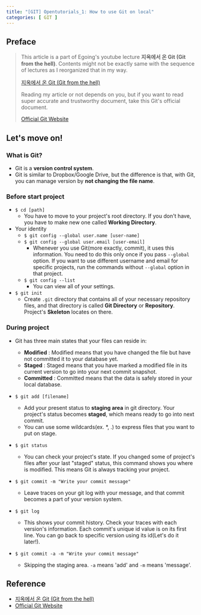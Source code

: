 ```yaml
---
title: "[GIT] Opentutorials_1: How to use Git on local"
categories: [ GIT ]
---
```


## Preface

> This article is a part of Egoing's youtube lecture **지옥에서 온 Git (Git from the hell)**. Contents might not be exactly same with the sequence of lectures as I reorganized that in my way.
> 
> [지옥에서 온 Git (Git from the hell)](https://youtu.be/hFJZwOfme6w)
> 
> Reading my article or not depends on you, but if you want to read super accurate and trustworthy document, take this Git's official document.
> 
> [Official Git Website](https://git-scm.com/book/en/v2)

## Let's move on!

### What is Git?

* Git is a **version control system**.
* Git is similar to Dropbox/Google Drive, but the difference is that, with Git, you can manage version by **not changing the file name**.

### Before start project

* `$ cd [path]`
  - You have to move to your project's root directory. If you don't have, you have to make new one called **Working Directory**. 
* Your identity
  - `$ git config --global user.name [user-name]`
  - `$ git config --global user.email [user-email]`
    + Whenever you use Git(more exactly, commit), it uses this information. You need to do this only once if you pass `--global` option. If you want to use different username and email for specific projects, run the commands without `--global` option in that project.
  - `$ git config --list`
    + You can view all of your settings.
* `$ git init`
  - Create `.git` directory that contains all of your necessary repository files, and that directory is called **Git Directory** or **Repository**. Project's **Skeleton** locates on there.

 

### During project

* Git has three main states that your files can reside in:
  - **Modified** : Modified means that you have changed the file but have not committed it to your database yet.
  - **Staged** : Staged means that you have marked a modified file in its current version to go into your next commit snapshot.
  - **Committed** : Committed means that the data is safely stored in your local database.

* `$ git add [filename]`
  - Add your present status to **staging area** in git directory. Your project's status becomes **staged**, which means ready to go into next commit.
  - You can use some wildcards(ex. \*, .) to express files that you want to put on stage.
* `$ git status`
  - You can check your project's state. If you changed some of project's files after your last "staged" status, this command shows you where is modified. This means Git is always tracking your project.
* `$ git commit -m "Write your commit message"`
  - Leave traces on your git log with your message, and that commit becomes a part of your version system. 
* `$ git log`
  - This shows your commit history. Check your traces with each version's information. Each commit's unique id value is on its first line. You can go back to specific version using its id(Let's do it later!).
* `$ git commit -a -m "Write your commit message"`
  - Skipping the staging area. `-a` means 'add' and `-m` means 'message'.

## Reference

* [지옥에서 온 Git (Git from the hell)](https://youtu.be/hFJZwOfme6w)
* [Official Git Website](https://git-scm.com/book/en/v2)


























